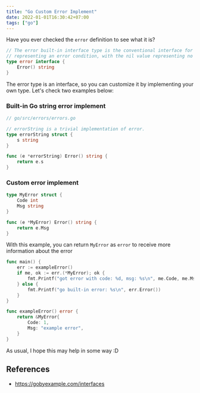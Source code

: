 ```yaml
---
title: "Go Custom Error Implement"
date: 2022-01-01T16:30:42+07:00
tags: ["go"]
---
```


Have you ever checked the `error` definition to see what it is?

```go
// The error built-in interface type is the conventional interface for
// representing an error condition, with the nil value representing no error.
type error interface {
	Error() string
}
```

The error type is an interface, so you can customize it by implementing your own type. Let's check two examples below:

### Built-in Go string error implement

```go
// go/src/errors/errors.go

// errorString is a trivial implementation of error.
type errorString struct {
	s string
}

func (e *errorString) Error() string {
	return e.s
}
```

### Custom error implement

```go
type MyError struct {
	Code int
	Msg string
}

func (e *MyError) Error() string {
	return e.Msg
}
```

With this example, you can return `MyError` as `error` to receive more information about the error

```go
func main() {
	err := exampleError()
	if me, ok := err.(*MyError); ok {
		fmt.Printf("got error with code: %d, msg: %s\n", me.Code, me.Msg)
	} else {
		fmt.Printf("go built-in error: %s\n", err.Error())
	}
}

func exampleError() error {
	return &MyError{
		Code: 1,
		Msg: "example error",
	}
}
```

As usual, I hope this may help in some way :D

## References

 - https://gobyexample.com/interfaces
